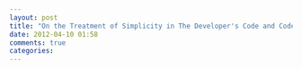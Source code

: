 ```yaml
---
layout: post
title: "On the Treatment of Simplicity in The Developer's Code and Code Simplicity"
date: 2012-04-10 01:58
comments: true
categories: 
---
```

